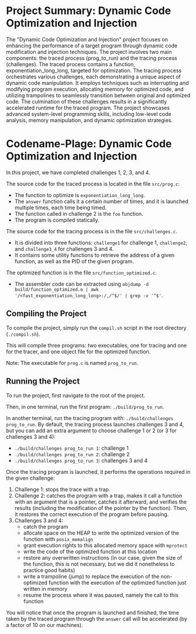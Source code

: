 # Project Summary: Dynamic Code Optimization and Injection

The "Dynamic Code Optimization and Injection" project focuses on enhancing the performance of a target program through dynamic code modification and injection techniques. The project involves two main components: the traced process (prog_to_run) and the tracing process (challenges). The traced process contains a function, exponentiation_long_long, targeted for optimization. The tracing process orchestrates various challenges, each demonstrating a unique aspect of dynamic code manipulation. It employs techniques such as interrupting and modifying program execution, allocating memory for optimized code, and utilizing trampolines to seamlessly transition between original and optimized code. The culmination of these challenges results in a significantly accelerated runtime for the traced program. The project showcases advanced system-level programming skills, including low-level code analysis, memory manipulation, and dynamic optimization strategies.

# Codename-Plage: Dynamic Code Optimization and Injection

In this project, we have completed challenges 1, 2, 3, and 4.

The source code for the traced process is located in the file `src/prog.c`:
- The function to optimize is `exponentiation_long_long`.
- The `answer` function calls it a certain number of times, and it is launched multiple times, each time being timed.
- The function called in challenge 2 is the `foo` function.
- The program is compiled statically.

The source code for the tracing process is in the file `src/challenges.c`.
- It is divided into three functions: `challenge1` for challenge 1, `challenge2`, and `challenge3_4` for challenges 3 and 4.
- It contains some utility functions to retrieve the address of a given function, as well as the PID of the given program.

The optimized function is in the file `src/function_optimized.c`.
- The assembler code can be extracted using `objdump -d build/function_optimized.o | awk '/<fast_exponentiation_long_long>:/,/^$/' | grep -v '^$'`.

## Compiling the Project

To compile the project, simply run the `compil.sh` script in the root directory (`./compil.sh`).

This will compile three programs: two executables, one for tracing and one for the tracer, and one object file for the optimized function.

Note: The executable for `prog.c` is named `prog_to_run`.

## Running the Project

To run the project, first navigate to the root of the project.

Then, in one terminal, run the first program: `./build/prog_to_run`.

In another terminal, run the tracing program with: `./build/challenges prog_to_run`.
By default, the tracing process launches challenges 3 and 4, but you can add an extra argument to choose challenge 1 or 2 (or 3 for challenges 3 and 4):
- `./build/challenges prog_to_run 1`: challenge 1
- `./build/challenges prog_to_run 2`: challenge 2
- `./build/challenges prog_to_run 3`: challenges 3 and 4

Once the tracing program is launched, it performs the operations required in the given challenge:
1) Challenge 1: stops the trace with a trap.
2) Challenge 2: catches the program with a trap, makes it call a function with an argument that is a pointer, catches it afterward, and verifies the results (including the modification of the pointer by the function). Then, it restores the correct execution of the program before pausing.
3) Challenges 3 and 4:
    - catch the program
    - allocate space on the HEAP to write the optimized version of the function with `posix_memalign`
    - grant execution rights to this allocated memory space with `mprotect`
    - write the code of the optimized function at this location
    - restore any overwritten instructions (in our case, given the size of the function, this is not necessary, but we did it nonetheless to practice good habits)
    - write a trampoline (jump) to replace the execution of the non-optimized function with the execution of the optimized function just written in memory
    - resume the process where it was paused, namely the call to this function

You will notice that once the program is launched and finished, the time taken by the traced program through the `answer` call will be accelerated (by a factor of 10 on our machines).
